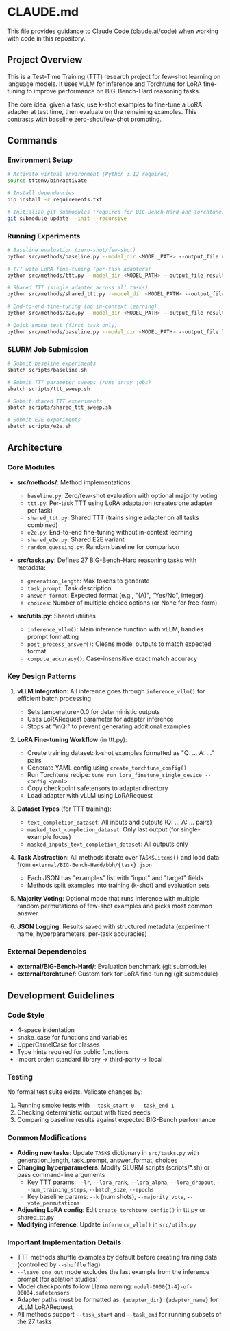 # CLAUDE.md

This file provides guidance to Claude Code (claude.ai/code) when working with code in this repository.

## Project Overview

This is a Test-Time Training (TTT) research project for few-shot learning on language models. It uses vLLM for inference and Torchtune for LoRA fine-tuning to improve performance on BIG-Bench-Hard reasoning tasks.

The core idea: given a task, use k-shot examples to fine-tune a LoRA adapter at test time, then evaluate on the remaining examples. This contrasts with baseline zero-shot/few-shot prompting.

## Commands

### Environment Setup
```bash
# Activate virtual environment (Python 3.12 required)
source tttenv/bin/activate

# Install dependencies
pip install -r requirements.txt

# Initialize git submodules (required for BIG-Bench-Hard and Torchtune)
git submodule update --init --recursive
```

### Running Experiments
```bash
# Baseline evaluation (zero-shot/few-shot)
python src/methods/baseline.py --model_dir <MODEL_PATH> --output_file results.json --k 0

# TTT with LoRA fine-tuning (per-task adapters)
python src/methods/ttt.py --model_dir <MODEL_PATH> --output_file results.json --k 10 --num_training_steps 40

# Shared TTT (single adapter across all tasks)
python src/methods/shared_ttt.py --model_dir <MODEL_PATH> --output_file results.json --k 10 --num_training_steps 40

# End-to-end fine-tuning (no in-context learning)
python src/methods/e2e.py --model_dir <MODEL_PATH> --output_file results.json

# Quick smoke test (first task only)
python src/methods/baseline.py --model_dir <MODEL_PATH> --output_file logs/current/baseline.json --task_start 0 --task_end 1
```

### SLURM Job Submission
```bash
# Submit baseline experiments
sbatch scripts/baseline.sh

# Submit TTT parameter sweeps (runs array jobs)
sbatch scripts/ttt_sweep.sh

# Submit shared TTT experiments
sbatch scripts/shared_ttt_sweep.sh

# Submit E2E experiments
sbatch scripts/e2e.sh
```

## Architecture

### Core Modules
- **src/methods/**: Method implementations
  - `baseline.py`: Zero/few-shot evaluation with optional majority voting
  - `ttt.py`: Per-task TTT using LoRA adaptation (creates one adapter per task)
  - `shared_ttt.py`: Shared TTT (trains single adapter on all tasks combined)
  - `e2e.py`: End-to-end fine-tuning without in-context learning
  - `shared_e2e.py`: Shared E2E variant
  - `random_guessing.py`: Random baseline for comparison

- **src/tasks.py**: Defines 27 BIG-Bench-Hard reasoning tasks with metadata:
  - `generation_length`: Max tokens to generate
  - `task_prompt`: Task description
  - `answer_format`: Expected format (e.g., "(A)", "Yes/No", integer)
  - `choices`: Number of multiple choice options (or None for free-form)

- **src/utils.py**: Shared utilities
  - `inference_vllm()`: Main inference function with vLLM, handles prompt formatting
  - `post_process_answer()`: Cleans model outputs to match expected format
  - `compute_accuracy()`: Case-insensitive exact match accuracy

### Key Design Patterns

1. **vLLM Integration**: All inference goes through `inference_vllm()` for efficient batch processing
   - Sets temperature=0.0 for deterministic outputs
   - Uses LoRARequest parameter for adapter inference
   - Stops at "\nQ:" to prevent generating additional examples

2. **LoRA Fine-tuning Workflow** (in ttt.py):
   - Create training dataset: k-shot examples formatted as "Q: ... A: ..." pairs
   - Generate YAML config using `create_torchtune_config()`
   - Run Torchtune recipe: `tune run lora_finetune_single_device --config <yaml>`
   - Copy checkpoint safetensors to adapter directory
   - Load adapter with vLLM using LoRARequest

3. **Dataset Types** (for TTT training):
   - `text_completion_dataset`: All inputs and outputs (Q: ... A: ... pairs)
   - `masked_text_completion_dataset`: Only last output (for single-example focus)
   - `masked_inputs_text_completion_dataset`: All outputs only

4. **Task Abstraction**: All methods iterate over `TASKS.items()` and load data from `external/BIG-Bench-Hard/bbh/{task}.json`
   - Each JSON has "examples" list with "input" and "target" fields
   - Methods split examples into training (k-shot) and evaluation sets

5. **Majority Voting**: Optional mode that runs inference with multiple random permutations of few-shot examples and picks most common answer

6. **JSON Logging**: Results saved with structured metadata (experiment name, hyperparameters, per-task accuracies)

### External Dependencies
- **external/BIG-Bench-Hard/**: Evaluation benchmark (git submodule)
- **external/torchtune/**: Custom fork for LoRA fine-tuning (git submodule)

## Development Guidelines

### Code Style
- 4-space indentation
- snake_case for functions and variables
- UpperCamelCase for classes
- Type hints required for public functions
- Import order: standard library → third-party → local

### Testing
No formal test suite exists. Validate changes by:
1. Running smoke tests with `--task_start 0 --task_end 1`
2. Checking deterministic output with fixed seeds
3. Comparing baseline results against expected BIG-Bench performance

### Common Modifications
- **Adding new tasks**: Update `TASKS` dictionary in `src/tasks.py` with generation_length, task_prompt, answer_format, choices
- **Changing hyperparameters**: Modify SLURM scripts (scripts/*.sh) or pass command-line arguments
  - Key TTT params: `--lr`, `--lora_rank`, `--lora_alpha`, `--lora_dropout`, `--num_training_steps`, `--batch_size`, `--epochs`
  - Key baseline params: `--k` (num shots), `--majority_vote`, `--vote_permutations`
- **Adjusting LoRA config**: Edit `create_torchtune_config()` in ttt.py or shared_ttt.py
- **Modifying inference**: Update `inference_vllm()` in `src/utils.py`

### Important Implementation Details
- TTT methods shuffle examples by default before creating training data (controlled by `--shuffle` flag)
- `--leave_one_out` mode excludes the last example from the inference prompt (for ablation studies)
- Model checkpoints follow Llama naming: `model-0000{1-4}-of-00004.safetensors`
- Adapter paths must be formatted as: `{adapter_dir}:{adapter_name}` for vLLM LoRARequest
- All methods support `--task_start` and `--task_end` for running subsets of the 27 tasks

